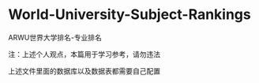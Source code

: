 # World-University-Subject-Rankings
ARWU世界大学排名-专业排名

注：上述个人观点，本篇用于学习参考，请勿违法

上述文件里面的数据库以及数据表都需要自己配置
